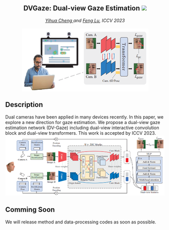 <div align="center">

<h2> DVGaze: Dual-view Gaze Estimation  <a href='https://arxiv.org/abs/2308.10310.pdf'><img src='https://img.shields.io/badge/ArXiv-PDF-red'></a>  </h2>

<div>
   <i><a href="https://yihua.zone/">Yihua Cheng </a> and <a href='https://scholar.google.com.hk/citations?user=9ggbm0QAAAAJ&hl=en'>Feng Lu</a>,  ICCV 2023</i>
   
</div>
<br>

<img src="images/teaser.png" width = "400" height = "200" alt="图片名称" align=center />
</div>

## Description
Dual cameras have been applied in many devices recently. In this paper, we explore a new direction for gaze estimation. We propose a dual-view gaze estimation network (DV-Gaze) including dual-view interactive convolution block and dual-view transformers. This work is accepted by ICCV 2023. 
![DVGaze](images/pipeline.png)

## Comming Soon
We will release method and data-processing codes as soon as possible. 

